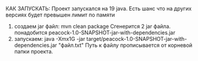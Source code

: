 КАК ЗАПУСКАТЬ:
Проект запускался на 19 java. Есть шанс что на других версиях будет превышен лимит по памяти
1) создаем jar файл: mvn clean package
Сгенерится 2 jar файла. понадобится peacock-1.0-SNAPSHOT-jar-with-dependencies.jar
2) запускаем: java -Xmx1G -jar target/peacock-1.0-SNAPSHOT-jar-with-dependencies.jar "файл.txt"
Путь к файлу прописывается от корневой папки проекта.
